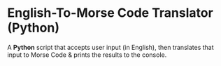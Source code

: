 # English-To-Morse Code Translator (Python)

A **Python** script that accepts user input (in English), then translates that input to Morse Code & prints the results to the console.
